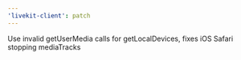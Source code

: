 ```yaml
---
'livekit-client': patch
---
```


Use invalid getUserMedia calls for getLocalDevices, fixes iOS Safari stopping mediaTracks
